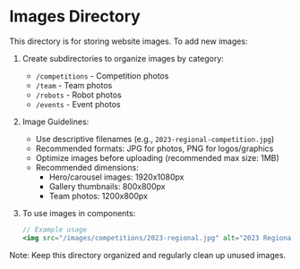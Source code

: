 # Images Directory

This directory is for storing website images. To add new images:

1. Create subdirectories to organize images by category:
   - `/competitions` - Competition photos
   - `/team` - Team photos
   - `/robots` - Robot photos
   - `/events` - Event photos

2. Image Guidelines:
   - Use descriptive filenames (e.g., `2023-regional-competition.jpg`)
   - Recommended formats: JPG for photos, PNG for logos/graphics
   - Optimize images before uploading (recommended max size: 1MB)
   - Recommended dimensions:
     - Hero/carousel images: 1920x1080px
     - Gallery thumbnails: 800x800px
     - Team photos: 1200x800px

3. To use images in components:
   ```jsx
   // Example usage
   <img src="/images/competitions/2023-regional.jpg" alt="2023 Regional Competition" />
   ```

Note: Keep this directory organized and regularly clean up unused images.